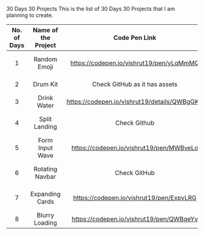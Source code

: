 30 Days 30 Projects
This is the list of 30 Days 30 Projects that I am planning to create.

| No. of Days| Name of the Project | Code Pen Link | Live Website Link |
|:---:|:---:|:---:|:---:|
| 1 | Random Emoji | https://codepen.io/vishrut19/pen/yLqMmMQ | https://day1-random-emoji.netlify.app |
| 2 | Drum Kit | Check GitHub as it has assets | https://day2-drum-kit.netlify.app |
| 3 | Drink Water | https://codepen.io/vishrut19/details/QWBgGKY | https://day3-drink-water.netlify.app |
| 4 | Split Landing | Check Github | https://day4-split-landing-page.netlify.app |
| 5 | Form Input Wave | https://codepen.io/vishrut19/pen/MWBveLo | https://day5-form-input-wave.netlify.app |
| 6 | Rotating Navbar | Check GitHub  | https://day6-rotating-navigation.netlify.app |
| 7 | Expanding Cards | https://codepen.io/vishrut19/pen/ExpvLRG  | https://day7-expanding-cards.netlify.app |
| 8 | Blurry Loading | https://codepen.io/vishrut19/pen/QWBqeYv  | https://day8-blurry-loading.netlify.app |
